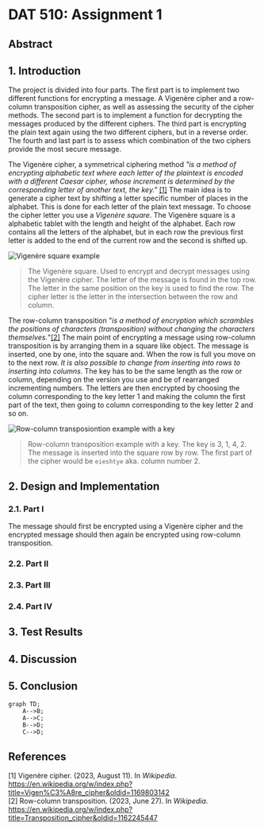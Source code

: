 # DAT 510: Assignment 1

## Abstract

## 1. Introduction

The project is divided into four parts. The first part is to implement two different functions for encrypting a message. A Vigenère cipher and a row-column transposition cipher, as well as assessing the security of the cipher methods. The second part is to implement a function for decrypting the messages produced by the different ciphers. The third part is encrypting the plain text again using the two different ciphers, but in a reverse order. The fourth and last part is to assess which combination of the two ciphers provide the most secure message.

The Vigenère cipher, a symmetrical ciphering method *"is a method of encrypting alphabetic text where each letter of the plaintext is encoded with a different Caesar cipher, whose increment is determined by the corresponding letter of another text, the key."* [[1]](#1)  The main idea is to generate a cipher text by shifting a letter specific number of places in the alphabet. This is done for each letter of the plain text message. To choose the cipher letter you use a *Vigenère square*. The Vigenère square is a alphabetic tablet with the length and height of the alphabet. Each row contains all the letters of the alphabet, but in each row the previous first letter is added to the end of the current row and the second is shifted up.

![Vigenère square example](images/vigenere-table.png)
> The Vigenère square. Used to encrypt and decrypt messages using the Vigenère cipher.
> The letter of the message is found in the top row. The letter in the same position on the key is used to find the row. The cipher letter is the letter in the intersection between the row and column.

The row-column transposition "*is a method of encryption which scrambles the positions of characters (transposition) without changing the characters themselves.*"[[2]](#2) The main point of encrypting a message using row-column transposition is by arranging them in a square like object. The message is inserted, one by one, into the square and. When the row is full you move on to the next row. *It is also possible to change from inserting into rows to inserting into columns.* The key has to be the same length as the row or column, depending on the version you use and be of rearranged incrementing numbers. The letters are then encrypted by choosing the column corresponding to the key letter 1 and making the column the first part of the text, then going to column corresponding to the key letter 2 and so on.

![Row-column transposiontion example with a key](images/row-col-example.png)
> Row-column transposition example with a key.
> The key is 3, 1, 4, 2. The message is inserted into the square row by row. The first part of the cipher would be `eieshtye` aka. column number 2.

## 2. Design and Implementation

### 2.1. Part I

The message should first be encrypted using a Vigenère cipher and the encrypted message should then again be encrypted using row-column transposition.

### 2.2. Part II

### 2.3. Part III

### 2.4. Part IV

## 3. Test Results

## 4. Discussion

## 5. Conclusion

```mermaid
graph TD;
    A-->B;
    A-->C;
    B-->D;
    C-->D;
```

## References

<a id="1">[1]</a>
Vigenère cipher. (2023, August 11). In *Wikipedia*. https://en.wikipedia.org/w/index.php?title=Vigen%C3%A8re_cipher&oldid=1169803142   
<a id="2">[2]</a>
Row-column transposition. (2023, June 27). In *Wikipedia*. https://en.wikipedia.org/w/index.php?title=Transposition_cipher&oldid=1162245447